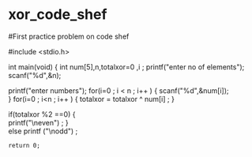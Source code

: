 # xor_code_shef
#First practice problem on code shef

#include <stdio.h>

int main(void)
{
   int num[5],n,totalxor=0 ,i ;
   printf("enter no of elements");
   scanf("%d",&n);
  
  printf("enter numbers");
  for(i=0 ; i < n ; i++ ) 
  {
    scanf("%d",&num[i]);  
}
  for(i=0 ; i<n ; i++ )
  {
     totalxor = totalxor ^ num[i] ;
  } 
 
 if(totalxor %2 ==0) 
{  
    printf("\neven") ; 
}     
 else
    printf ("\nodd") ; 
   
	return 0;
